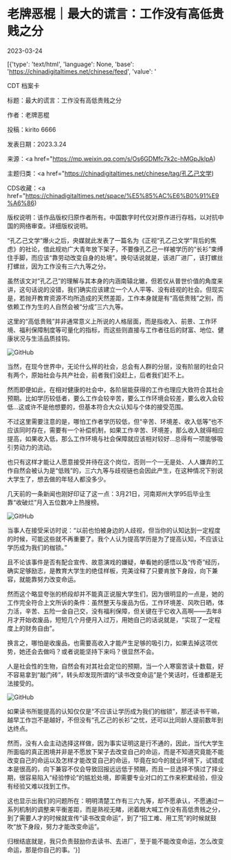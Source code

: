 # 老牌恶棍｜最大的谎言：工作没有高低贵贱之分

2023-03-24

[{'type': 'text/html', 'language': None, 'base': 'https://chinadigitaltimes.net/chinese/feed', 'value': '

CDT 档案卡

标题：最大的谎言：工作没有高低贵贱之分

作者：老牌恶棍

投稿：kirito 6666

发表日期：2023.3.24

来源：<a href="https://mp.weixin.qq.com/s/Os6GDMfc7k2c-hMGpJklpA)

主题归类：<a href="https://chinadigitaltimes.net/chinese/tag/孔乙己文学)

CDS收藏：<a href="https://chinadigitaltimes.net/space/%E5%85%AC%E6%B0%91%E9%A6%86)

版权说明：该作品版权归原作者所有。中国数字时代仅对原作进行存档，以对抗中国的网络审查。详细版权说明。





“孔乙己文学”爆火之后，央媒就此发表了一篇名为《正视“孔乙己文学”背后的焦虑》的社论，借此规劝广大青年放下架子，不要像孔乙己一样被学历的“长衫”束缚住手脚，而应该“靠劳动改变自身的处境”。换句话说就是，该进厂进厂，该打螺丝打螺丝，因为工作没有三六九等之分。

虽然该文对“孔乙己”的理解与其本身的内涵南辕北辙，但若仅从普世价值的角度来讲，这句话说的没错，我们确实应该建立一个人人平等、没有歧视的社会。但现实是，若抛开教育资源不均所造成的天然差距，工作本身就是有“高低贵贱”之别，而依赖工作为生的人自然会被“分成”三六九等。

这里的“高低贵贱”并非通常意义上所说的人格层面，而是指收入、前景、工作环境、福利保障制度等可量化的指标，而这些则直接与工作者往后的财富、地位、健康状况与生活品质挂钩。

![GitHub](https://keep.cdt.media/assets/images/3/5/35098a79/2eee1166.png)

当然，在现今世界中，无论什么样的社会，总会有人群的分层，没有阶层的社会只有两个，原始社会与共产社会，前者我们没赶上，后者我们赶不上。

然而即便如此，在相对健康的社会中，各阶层能获得的工作也理应大致符合其社会预期。比如学历较低者，要么工作会较辛苦，要么工作环境会较差，要么收入会较低&#8230;这或许不是他想要的，但基本符合大众认知与个体的接受范围。

不过这里需要注意的是，哪怕工作者学历较低，但“辛苦、环境差、收入低等”也不应该同时存在，需要有一个补偿机制，如果工作辛苦、环境差，那么收入就得相应提高，如果收入低，那么工作环境与社会保障就应该相对较好&#8230;总得有一项能够吸引劳动力的流动。

也只有这样才能让人愿意接受并待在这个岗位，否则一个一无是处、人人嫌弃的工作自然会被认为是“低贱”的，三六九等与歧视链也会因此产生，在这种情况下别说大学生了，想去做的年轻人都没多少。

几天前的一条新闻也刚好印证了这一点：3月21日，河南郑州大学95后毕业生靠“收破烂”月入五位数冲上热搜榜。

![GitHub](https://keep.cdt.media/assets/images/3/5/35098a79/a8e18b85.png)

当事人在接受采访时说：“以前也怕被身边的人歧视，但当你的认知达到一定程度的时候，可能这些就不再重要了。我个人认为提高学历是为了提高认知，不应该让学历成为我们的枷锁。”

且不论该事件是否有配合宣传、故意演戏的嫌疑，单看她的感悟以及“传奇”经历，确实足够励志，是教育大学生的绝佳样板，完美诠释了只要肯放下身段，向下兼容，就能靠努力改变命运。

然而这个略显夸张的桥段却并不能真正说服大学生们，因为很明显的一点是，她的工作完全符合上文所诉的条件：虽然整天与废品为伍，工作环境差、风吹日晒，体力活，辛苦、五险一金自己交，没有福利保障，但关键在于它收入高啊——去年8月才开始收废品，短短几个月便月入过万，用她自己的话说就是，“实现了一定程度上的财务自由”。

换言之，哪怕是收废品，也需要高收入才能产生足够的吸引力，如果去掉这项优势，她还会去做吗？或者说能坚持下来吗？很显然不会。

人是社会性的生物，自然会有对其社会定位的预期，当一个人寒窗苦读十数载，好不容易拿到“敲门砖”，转头却发现所谓的“读书改变命运”是个笑话时，任谁都是无法接受的。

![GitHub](https://keep.cdt.media/assets/images/3/5/35098a79/8615be55.jpeg)

如果读书所能提高的认知仅仅是“不应该让学历成为我们的枷锁”，那还读书干嘛，越早工作岂不是越好，不但没有“孔乙己的长衫”之忧，还可以比同龄人提前数年到达终点。

然而，没有人会主动选择这样做，因为事实证明这是行不通的，因此，当代大学生所面临的真正困境并非是不愿放下架子去改变自己的命运，而是不知道究竟能不能改变自己的命运以及怎样才能改变自己的命运，毕竟在如今的就业环境下，试错成本是很高的，向下兼容不仅会导致回报远远低于预期，而且一旦选择不慎过了择业期，很容易陷入“经验悖论”的尴尬处境，即需要专业对口的工作来积累经验，但没有经验又难以找到工作。

这也显示出我们的问题所在：明明清楚工作有三六九等，却不愿承认，不愿通过一系列机制的调整来平衡差距，而是熟视无睹，闭着眼大喊工作没有高低贵贱之分，到了需要人才的时候就宣传“读书改变命运”，到了“招工难、用工荒”的时候就鼓吹“放下身段，努力才能改变命运”。

归根结底就是，我只负责鼓励你去读书、去进厂，至于能不能改变命运，怎么改变命运，那是你自己的事。'}]